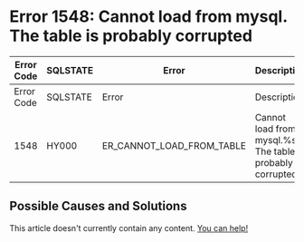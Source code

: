 
# Error 1548: Cannot load from mysql. The table is probably corrupted


| Error Code | SQLSTATE | Error | Description |
| --- | --- | --- | --- |
| Error Code | SQLSTATE | Error | Description |
| 1548 | HY000 | ER_CANNOT_LOAD_FROM_TABLE | Cannot load from mysql.%s. The table is probably corrupted |




## Possible Causes and Solutions


This article doesn't currently contain any content. [You can help!](/kb/en/writing-and-editing-knowledge-base-articles/)

